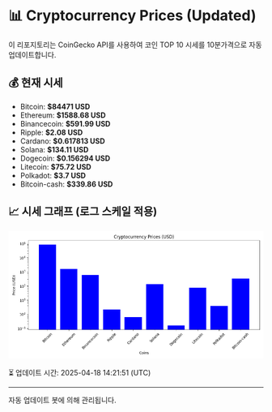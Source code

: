 
# 📊 Cryptocurrency Prices (Updated)

이 리포지토리는 CoinGecko API를 사용하여 코인 TOP 10 시세를 10분가격으로 자동 업데이트합니다.

## 💰 현재 시세
- Bitcoin: **$84471 USD**
- Ethereum: **$1588.68 USD**
- Binancecoin: **$591.99 USD**
- Ripple: **$2.08 USD**
- Cardano: **$0.617813 USD**
- Solana: **$134.11 USD**
- Dogecoin: **$0.156294 USD**
- Litecoin: **$75.72 USD**
- Polkadot: **$3.7 USD**
- Bitcoin-cash: **$339.86 USD**

## 📈 시세 그래프 (로그 스케일 적용)
![Crypto Prices](crypto_prices.png)

⏳ 업데이트 시간: 2025-04-18 14:21:51 (UTC)

---
자동 업데이트 봇에 의해 관리됩니다.
